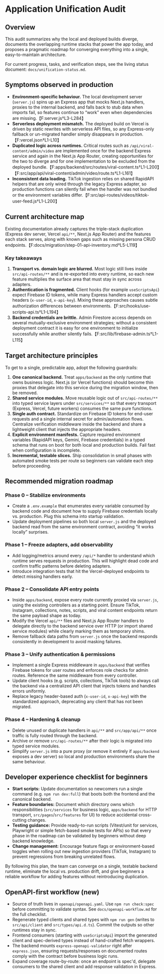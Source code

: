 # Application Unification Audit

## Overview
This audit summarizes why the local and deployed builds diverge, documents the overlapping runtime stacks that power the app today, and proposes a pragmatic roadmap for converging everything into a single, easy-to-maintain architecture.

For current progress, tasks, and verification steps, see the living status document: `docs/unification-status.md`.

## Symptoms observed in production
- **Environment-specific behaviour.** The local development server (`server.js`) spins up an Express app that mocks Next.js handlers, proxies to the internal backend, and falls back to stub data when imports fail, so features continue to “work” even when dependencies are missing.【F:server.js†L3-L284】
- **Serverless deployment mismatch.** The deployed build on Vercel is driven by static rewrites with serverless API files, so any Express-only fallback or un-migrated handler simply disappears in production.【F:vercel.json†L1-L10】
- **Duplicated logic across runtimes.** Critical routes such as `/api/viral-content/admin/video` are implemented once for the backend Express service and again in the Next.js App Router, creating opportunities for the two to diverge and for one implementation to be excluded from the deployed bundle.【F:apps/backend/src/routes/viral-content.ts†L1-L200】【F:src/app/api/viral-content/admin/video/route.ts†L1-L161】
- **Inconsistent data loading.** TikTok ingestion relies on shared RapidAPI helpers that are only wired through the legacy Express adapter, so production functions can silently fail when the handler was not bundled or the environment variables differ.【F:src/api-routes/videos/tiktok-user-feed.js†L1-L200】

## Current architecture map
Existing documentation already captures the triple-stack duplication (Express dev server, Vercel `api/**`, Next.js App Router) and the features each stack serves, along with known gaps such as missing persona CRUD endpoints.【F:docs/migration/step-01-api-inventory.md†L5-L119】

### Key takeaways
1. **Transport vs. domain logic are blurred.** Most logic still lives inside `src/api-routes/**` and is re-exported into every runtime, so each new feature multiplies the surface area that must stay in sync across adapters.
2. **Authentication is fragmented.** Client hooks (for example `useScriptsApi`) expect Firebase ID tokens, while many Express handlers accept custom headers (`x-user-id`, `x-api-key`). Mixing these approaches causes subtle authorization differences between environments.【F:src/hooks/use-scripts-api.ts†L1-L194】
3. **Backend credentials are brittle.** Admin Firestore access depends on several mutually-exclusive environment strategies; without a consistent deployment contract it is easy for one environment to initialize successfully while another silently fails.【F:src/lib/firebase-admin.ts†L1-L115】

## Target architecture principles
To get to a single, predictable app, adopt the following guardrails:

1. **One canonical backend.** Treat `apps/backend` as the only runtime that owns business logic. Next.js (or Vercel functions) should become thin proxies that delegate into this service during the migration window, then be removed.
2. **Shared service modules.** Move reusable logic out of `src/api-routes/**` into typed service layers under `src/services/**` so that every transport (Express, Vercel, future workers) consumes the same pure functions.
3. **Single auth contract.** Standardize on Firebase ID tokens for end-user requests and a single internal secret for admin/automation flows. Centralize verification middleware inside the backend and share a lightweight client that injects the appropriate headers.
4. **Explicit environment manifests.** Capture required environment variables (RapidAPI keys, Gemini, Firebase credentials) in a typed schema that runs on boot for both local and production builds. Fail fast when configuration is incomplete.
5. **Incremental, testable slices.** Ship consolidation in small phases with automated smoke tests per route so beginners can validate each step before proceeding.

## Recommended migration roadmap

### Phase 0 – Stabilize environments
- Create a `.env.example` that enumerates every variable consumed by backend code and document how to supply Firebase credentials locally vs. production. Plug this schema into startup validation.
- Update deployment pipelines so both local `server.js` and the deployed backend read from the same environment contract, avoiding “it works locally” surprises.

### Phase 1 – Freeze adapters, add observability
- Add logging/metrics around every `/api/*` handler to understand which runtime serves requests in production. This will highlight dead code and confirm traffic patterns before deleting adapters.
- Introduce integration tests that hit the Vercel-deployed endpoints to detect missing handlers early.

### Phase 2 – Consolidate API entry points
- Inside `apps/backend`, expose every route currently proxied via `server.js`, using the existing controllers as a starting point. Ensure TikTok, Instagram, collections, notes, scripts, and viral content endpoints return the same payload shape as today.
- Modify the Vercel `api/**` files and Next.js App Router handlers to delegate directly to the backend service over HTTP (or import shared service modules) while clearly marking them as temporary shims.
- Remove fallback data paths from `server.js` once the backend responds consistently in development to avoid masking failures.

### Phase 3 – Unify authentication & permissions
- Implement a single Express middleware in `apps/backend` that verifies Firebase tokens for user routes and enforces role checks for admin routes. Reference the same middleware from every controller.
- Update client hooks (e.g. scripts, collections, TikTok tools) to always call the backend via a centralized API client that injects tokens and handles errors uniformly.
- Replace legacy header-based auth (`x-user-id`, `x-api-key`) with the standardized approach, deprecating any client that has not been migrated.

### Phase 4 – Hardening & cleanup
- Delete unused or duplicate handlers in `api/**` and `src/app/api/**` once traffic is fully routed through the backend.
- Archive or remove `src/api-routes/**` after their logic is migrated into typed service modules.
- Simplify `server.js` into a pure proxy (or remove it entirely if `apps/backend` exposes a dev server) so local and production environments share the same behaviour.

## Developer experience checklist for beginners
- **Start scripts:** Update documentation so newcomers run a single command (e.g. `npm run dev:full`) that boots both the frontend and the canonical backend.
- **Feature boundaries:** Document which directory owns which responsibilities (`src/services` for business logic, `apps/backend` for HTTP transport, `src/pages`/`src/features` for UI) to reduce accidental cross-cutting changes.
- **Testing guidance:** Provide ready-to-run scripts (Vitest/unit for services, Playwright or simple fetch-based smoke tests for APIs) so that every phase in the roadmap can be validated by beginners without deep backend knowledge.
- **Change management:** Encourage feature flags or environment-based toggles when rolling out new ingestion providers (TikTok, Instagram) to prevent regressions from breaking unrelated flows.

By following this plan, the team can converge on a single, testable backend runtime, eliminate the local vs. production drift, and give beginners a reliable workflow for adding features without reintroducing duplication.

## OpenAPI-first workflow (new)
- Source of truth lives in `openapi/openapi.yaml`. Use `npm run check:spec` before committing to validate syntax. See `docs/openapi-workflow.md` for the full checklist.
- Regenerate typed clients and shared types with `npm run gen` (writes to `src/api/client` and `src/types/api.d.ts`). Commit the outputs so other runtimes stay in sync.
- Frontend consumers (starting with `useScriptsApi`) import the generated client and spec-derived types instead of hand-crafted fetch wrappers.
- The backend mounts `express-openapi-validator` right after `express.json`, ensuring requests/responses on documented routes comply with the contract before business logic runs.
- Expand coverage route-by-route: once an endpoint is spec'd, delegate consumers to the shared client and add response validation in Express.
